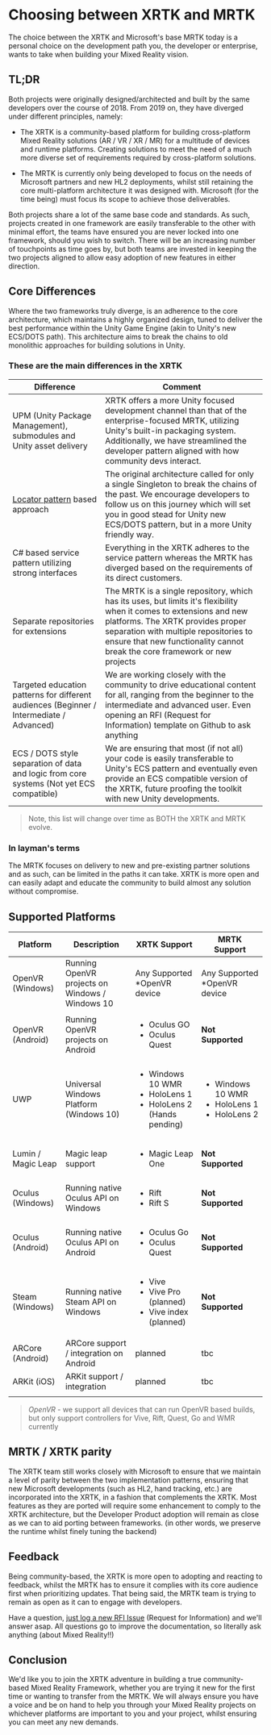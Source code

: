 # Choosing between XRTK and MRTK

The choice between the XRTK and Microsoft's base MRTK today is a personal choice on the development path you, the developer or enterprise, wants to take when building your Mixed Reality vision.

## TL;DR

Both projects were originally designed/architected and built by the same developers over the course of 2018. From 2019 on, they have diverged under different principles, namely:

* The XRTK is a community-based platform for building cross-platform Mixed Reality solutions (AR / VR / XR / MR) for a multitude of devices and runtime platforms.  Creating solutions to meet the need of a much more diverse set of requirements required by cross-platform solutions.

* The MRTK is currently only being developed to focus on the needs of Microsoft partners and new HL2 deployments, whilst still retaining the core multi-platform architecture it was designed with.  Microsoft (for the time being) must focus its scope to achieve those deliverables.


Both projects share a lot of the same base code and standards. As such, projects created in one framework are easily transferable to the other with minimal effort, the teams have ensured you are never locked into one framework, should you wish to switch.
There will be an increasing number of touchpoints as time goes by, but both teams are invested in keeping the two projects aligned to allow easy adoption of new features in either direction.

## Core Differences

Where the two frameworks truly diverge, is an adherence to the core architecture, which maintains a highly organized design, tuned to deliver the best performance within the Unity Game Engine (akin to Unity's new ECS/DOTS path). This architecture aims to break the chains to old monolithic approaches for building solutions in Unity.

### These are the main differences in the XRTK

| Difference | Comment |
|---|---|
| UPM (Unity Package Management), submodules and Unity asset delivery | XRTK offers a more Unity focused development channel than that of the enterprise-focused MRTK, utilizing Unity's built-in packaging system.  Additionally, we have streamlined the developer pattern aligned with how community devs interact.
| [Locator pattern](https://medium.com/@stephen_hodgson/the-mixed-reality-framework-6fdb5c11feb2) based approach | The original architecture called for only a single Singleton to break the chains of the past.  We encourage developers to follow us on this journey which will set you in good stead for Unity new ECS/DOTS pattern, but in a more Unity friendly way. |
| C# based service pattern utilizing strong interfaces | Everything in the XRTK adheres to the service pattern whereas the MRTK has diverged based on the requirements of its direct customers. |
| Separate repositories for extensions | The MRTK is a single repository, which has its uses, but limits it's flexibility when it comes to extensions and new platforms. The XRTK provides proper separation with multiple repositories to ensure that new functionality cannot break the core framework or new projects|
| Targeted education patterns for different audiences (Beginner / Intermediate / Advanced) | We are working closely with the community to drive educational content for all, ranging from the beginner to the intermediate and advanced user.  Even opening an RFI (Request for Information) template on Github to ask anything |
| ECS / DOTS style separation of data and logic from core systems (Not yet ECS compatible) | We are ensuring that most (if not all) your code is easily transferable to Unity's ECS pattern and eventually even provide an ECS compatible version of the XRTK, future proofing the toolkit with new Unity developments. |

> Note, this list will change over time as BOTH the XRTK and MRTK evolve.

### In layman's terms

The MRTK focuses on delivery to new and pre-existing partner solutions and as such, can be limited in the paths it can take.  XRTK is more open and can easily adapt and educate the community to build almost any solution without compromise.

## Supported Platforms

Platform | Description | XRTK Support | MRTK Support
---|---|---|---|
OpenVR (Windows) | Running OpenVR projects on Windows / Windows 10 | Any Supported *OpenVR device | Any Supported *OpenVR device
OpenVR (Android) | Running OpenVR projects on Android | <ul><li>Oculus GO</li><li>Oculus Quest</li></ul> | **Not Supported**
UWP | Universal Windows Platform (Windows 10) | <ul><li>Windows 10 WMR</li><li>HoloLens 1</li><li>HoloLens 2</li>(Hands pending)</ul> | <ul><li>Windows 10 WMR</li><li>HoloLens 1</li><li>HoloLens 2</li></ul>
Lumin / Magic Leap | Magic leap support | <ul><li>Magic Leap One</li></ul> | **Not Supported**
Oculus (Windows) | Running native Oculus API on Windows | <ul><li>Rift</li><li>Rift S</li></ul> | **Not Supported**
Oculus (Android) | Running native Oculus API on Android | <ul><li>Oculus Go</li><li>Oculus Quest</li></ul> | **Not Supported**
Steam (Windows) | Running native Steam API on Windows | <ul><li>Vive</li><li>Vive Pro</li>(planned)<li>Vive index (planned)</li></ul> | **Not Supported**
ARCore (Android) | ARCore support / integration on Android | planned | tbc
ARKit (iOS) | ARKit support / integration | planned | tbc
|||||

> *OpenVR* - we support all devices that can run OpenVR based builds, but only support controllers for Vive, Rift, Quest, Go and WMR currently

## MRTK / XRTK parity

The XRTK team still works closely with Microsoft to ensure that we maintain a level of parity between the two implementation patterns, ensuring that new Microsoft developments (such as HL2, hand tracking, etc.) are incorporated into the XRTK, in a fashion that complements the XRTK. Most features as they are ported will require some enhancement to comply to the XRTK architecture, but the Developer Product adoption will remain as close as we can to aid porting between frameworks. (in other words, we preserve the runtime whilst finely tuning the backend)

## Feedback

Being community-based, the XRTK is more open to adopting and reacting to feedback, whilst the MRTK has to ensure it complies with its core audience first when prioritizing updates.  That being said, the MRTK team is trying to remain as open as it can to engage with developers.

Have a question, [just log a new RFI Issue](https://github.com/XRTK/XRTK-Core/issues/new?assignees=&labels=question&template=request_for_information.md&title=ask%20us%20anything) (Request for Information) and we'll answer asap.  All questions go to improve the documentation, so literally ask anything (about Mixed Reality!!)

## Conclusion

We'd like you to join the XRTK adventure in building a true community-based Mixed Reality Framework, whether you are trying it new for the first time or wanting to transfer from the MRTK.  We will always ensure you have a voice and be on hand to help you through your Mixed Reality projects on whichever platforms are important to you and your project, whilst ensuring you can meet any new demands.
